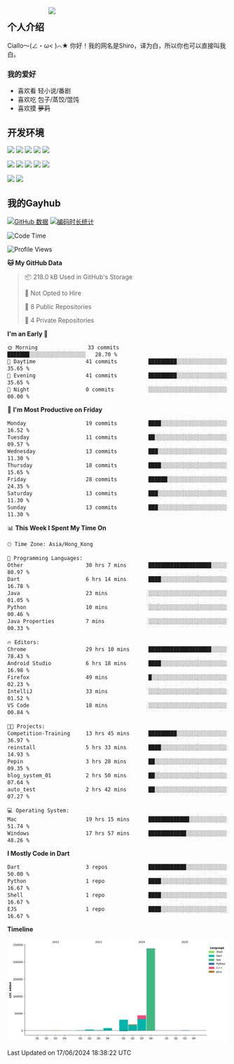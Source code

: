 <img align='right' src='https://img2.moeblog.vip/images/eCva.png' width='410px'>

## 个人介绍
Ciallo～(∠・ω< )⌒★ 你好！我的网名是Shiro，译为白，所以你也可以直接叫我白。

### 我的爱好

* 喜欢看 轻小说/番剧
* 喜欢吃 包子/蒸饺/馄饨
* 喜欢摸 ~~萝莉~~

## 开发环境
[![](https://img.shields.io/badge/Windows-11-blue?style=flat-square&logo=windows&logoColor=white)](https://www.microsoft.com/windows/get-windows-11)
[![](https://img.shields.io/badge/Macos-Sonoma-black?style=flat-square&logo=apple&logoColor=white)](https://www.apple.com/hk/en/macos/sonoma/)
[![](https://img.shields.io/badge/Debian-12-d0024d?style=flat-square&logo=debian&logoColor=white)](https://www.debian.org/)
[![](https://img.shields.io/badge/AlmaLinux-9-0f4266?style=flat-square&logo=almalinux&logoColor=white)](https://almalinux.org/)
[![](https://img.shields.io/badge/Windows%20Server-2012-blue?style=flat-square&logo=windows&logoColor=white)](https://www.microsoft.com/windows-server)

[![](https://img.shields.io/badge/Vivobook-PRO_16-f45a00?style=flat-square&logo=RepublicofGamers&logoColor=white)](https://www.asus.com.cn/laptops/for-creators/vivobook/vivobook-pro-16-oled-k6602/)
[![](https://img.shields.io/badge/Mac_Studio-M1_Max-black?style=flat-square&logo=apple&logoColor=white)](https://www.apple.com/hk/en/mac-studio/)
[![](https://img.shields.io/badge/Mi-MIX4-f45a00?style=flat-square&logo=xiaomi&logoColor=white)](https://www.mi.com/)
[![](https://img.shields.io/badge/SONY-WF1000XM4-f3c74a?style=flat-square)](https://www.sony.com.hk/zh/headphones/products/wf-1000xm4)
[![](https://img.shields.io/badge/Yubikey-5_NFC-9bc930?style=flat-square&logo=yubico&logoColor=9bc930)](https://www.yubico.com/hk/product/yubikey-5-nfc/)

[![](https://img.shields.io/badge/IDE-Visual_Studio_Code-blue?style=flat-square&logo=visual-studio-code&logoColor=white)](https://code.visualstudio.com/)
[![](https://img.shields.io/badge/IDE-JetBrains-black?style=flat-square&logo=jetbrains&logoColor=white)](https://code.visualstudio.com/)
## 我的Gayhub
[![GitHub 数据](https://github-readme-stats.vercel.app/api?username=verymoe)]()
[![编码时长统计](https://github-readme-stats.vercel.app/api/wakatime?username=shiro)]()

<!--START_SECTION:waka-->
![Code Time](http://img.shields.io/badge/Code%20Time-772%20hrs%2055%20mins-blue)

![Profile Views](http://img.shields.io/badge/Profile%20Views-1-blue)

**🐱 My GitHub Data** 

> 📦 218.0 kB Used in GitHub's Storage 
 > 
> 🚫 Not Opted to Hire
 > 
> 📜 8 Public Repositories 
 > 
> 🔑 4 Private Repositories 
 > 
**I'm an Early 🐤** 

```text
🌞 Morning                33 commits          ███████░░░░░░░░░░░░░░░░░░   28.70 % 
🌆 Daytime                41 commits          █████████░░░░░░░░░░░░░░░░   35.65 % 
🌃 Evening                41 commits          █████████░░░░░░░░░░░░░░░░   35.65 % 
🌙 Night                  0 commits           ░░░░░░░░░░░░░░░░░░░░░░░░░   00.00 % 
```
📅 **I'm Most Productive on Friday** 

```text
Monday                   19 commits          ████░░░░░░░░░░░░░░░░░░░░░   16.52 % 
Tuesday                  11 commits          ██░░░░░░░░░░░░░░░░░░░░░░░   09.57 % 
Wednesday                13 commits          ███░░░░░░░░░░░░░░░░░░░░░░   11.30 % 
Thursday                 18 commits          ████░░░░░░░░░░░░░░░░░░░░░   15.65 % 
Friday                   28 commits          ██████░░░░░░░░░░░░░░░░░░░   24.35 % 
Saturday                 13 commits          ███░░░░░░░░░░░░░░░░░░░░░░   11.30 % 
Sunday                   13 commits          ███░░░░░░░░░░░░░░░░░░░░░░   11.30 % 
```


📊 **This Week I Spent My Time On** 

```text
🕑︎ Time Zone: Asia/Hong_Kong

💬 Programming Languages: 
Other                    30 hrs 7 mins       ████████████████████░░░░░   80.97 % 
Dart                     6 hrs 14 mins       ████░░░░░░░░░░░░░░░░░░░░░   16.78 % 
Java                     23 mins             ░░░░░░░░░░░░░░░░░░░░░░░░░   01.05 % 
Python                   10 mins             ░░░░░░░░░░░░░░░░░░░░░░░░░   00.46 % 
Java Properties          7 mins              ░░░░░░░░░░░░░░░░░░░░░░░░░   00.33 % 

🔥 Editors: 
Chrome                   29 hrs 10 mins      ████████████████████░░░░░   78.43 % 
Android Studio           6 hrs 18 mins       ████░░░░░░░░░░░░░░░░░░░░░   16.98 % 
Firefox                  49 mins             █░░░░░░░░░░░░░░░░░░░░░░░░   02.23 % 
IntelliJ                 33 mins             ░░░░░░░░░░░░░░░░░░░░░░░░░   01.52 % 
VS Code                  18 mins             ░░░░░░░░░░░░░░░░░░░░░░░░░   00.84 % 

🐱‍💻 Projects: 
Competition-Training     13 hrs 45 mins      █████████░░░░░░░░░░░░░░░░   36.97 % 
reinstall                5 hrs 33 mins       ████░░░░░░░░░░░░░░░░░░░░░   14.93 % 
Pepin                    3 hrs 28 mins       ██░░░░░░░░░░░░░░░░░░░░░░░   09.35 % 
blog_system_01           2 hrs 50 mins       ██░░░░░░░░░░░░░░░░░░░░░░░   07.64 % 
auto_test                2 hrs 42 mins       ██░░░░░░░░░░░░░░░░░░░░░░░   07.27 % 

💻 Operating System: 
Mac                      19 hrs 15 mins      █████████████░░░░░░░░░░░░   51.74 % 
Windows                  17 hrs 57 mins      ████████████░░░░░░░░░░░░░   48.26 % 
```

**I Mostly Code in Dart** 

```text
Dart                     3 repos             ████████████░░░░░░░░░░░░░   50.00 % 
Python                   1 repo              ████░░░░░░░░░░░░░░░░░░░░░   16.67 % 
Shell                    1 repo              ████░░░░░░░░░░░░░░░░░░░░░   16.67 % 
EJS                      1 repo              ████░░░░░░░░░░░░░░░░░░░░░   16.67 % 
```



**Timeline**

![Lines of Code chart](https://raw.githubusercontent.com/verymoe/verymoe/main/assets/bar_graph.png)


 Last Updated on 17/06/2024 18:38:22 UTC
<!--END_SECTION:waka-->
